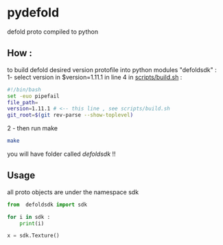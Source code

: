 # pydefold
defold proto compiled to python



## How  : 
to build defold desired version protofile into python modules "defoldsdk"  : 
1-  select version in $version=1.11.1 in line 4 in [scripts/build.sh](scripts/build.sh) : 
```bash
#!/bin/bash
set -euo pipefail
file_path=
version=1.11.1 # <-- this line , see scripts/build.sh
git_root=$(git rev-parse --show-toplevel)
```
2 - then run make 
```bash
make
```
you will have folder called *defoldsdk*  !!

## Usage 
all proto objects are under the namespace sdk 
```python
from  defoldsdk import sdk 

for i in sdk : 
    print(i)

x = sdk.Texture()
```